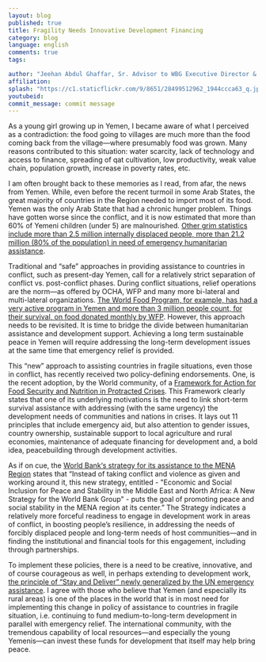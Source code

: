 ```yaml
---
layout: blog
published: true
title: Fragility Needs Innovative Development Financing
category: blog
language: english
comments: true
tags: 

author: "Jeehan Abdul Ghaffar, Sr. Advisor to WBG Executive Director & MNA Regional Rep of GAFSP Steering Committee"
affiliation: 
splash: "https://c1.staticflickr.com/9/8651/28499512962_1944ccca63_q.jpg"
youtubeid: 
commit_message: commit message
---
```

As a young girl growing up in Yemen, I became aware of what I perceived as a contradiction: the food going to villages are much more than the food coming back from the village—where presumably food was grown. Many reasons contributed to this situation: water scarcity, lack of technology and access to finance, spreading of qat cultivation, low productivity, weak value chain, population growth, increase in poverty rates, etc. <!-- more -->

I am often brought back to these memories as I read, from afar, the news from Yemen.  While, even before the recent turmoil in some Arab States, the great majority of countries in the Region needed to import most of its food. Yemen was the only Arab State that had a chronic hunger problem.  Things have gotten worse since the conflict, and it is now estimated that more than 60% of Yemeni children (under 5) are malnourished.  [Other grim statistics include more than 2.5 million internally displaced people, more than 21.2 million (80% of the population) in need of emergency humanitarian assistance](http://www.worldbank.org/en/country/yemen/publication/economic-outlook-spring-2016).

Traditional and “safe” approaches in providing assistance to countries in conflict, such as present-day Yemen, call for a relatively strict separation of conflict vs. post-conflict phases.  During conflict situations, relief operations are the norm—as offered by OCHA, WFP and many more bi-lateral and multi-lateral organizations.  [The World Food Program, for example, has had a very active program in Yemen and more than 3 million people count, for their survival, on food donated monthly by WFP](https://www.wfp.org/countries/yemen).  However, this approach needs to be revisited. It is time to bridge the divide between humanitarian assistance and development support.  Achieving a long term sustainable peace in Yemen will require addressing the long-term development issues at the same time that emergency relief is provided.

 This “new” approach to assisting countries in fragile situations, even those in conflict, has recently received two policy-defining endorsements.  One, is the recent adoption, by the World community, of a [Framework for Action for Food Security and Nutrition in Protracted Crises](http://www.fao.org/3/a-mo194e.pdf).  This Framework clearly states that one of its underlying motivations is the need to link short-term survival assistance with addressing (with the same urgency) the development needs of communities and nations in crises.  It lays out 11 principles that include emergency aid, but also attention to gender issues, country ownership, sustainable support to local agriculture and rural economies, maintenance of adequate financing for development and, a bold idea, peacebuilding through development activities.

As if on cue, the [World Bank‘s strategy for its assistance to the MENA Region](http://www.worldbank.org/en/region/mena/overview#2) states that  “Instead of taking conflict and violence as given and working around it, this new strategy, entitled - "Economic and Social Inclusion for Peace and Stability in the Middle East and North Africa: A New Strategy for the World Bank Group" - puts the goal of promoting peace and social stability in the MENA region at its center.”  The Strategy indicates a relatively more forceful readiness to engage in development work in areas of conflict, in boosting people’s resilience, in addressing the needs of forcibly displaced people and long-term needs of host communities—and in finding the institutional and financial tools for this engagement, including through partnerships.

To implement these policies, there is a need to be creative, innovative, and of course courageous as well, in perhaps extending to development work, [the principle of “Stay and Deliver” newly generalized by the UN emergency assistance](https://docs.unocha.org/sites/dms/Documents/Stay_and_Deliver.pdf).  I agree with those who believe that Yemen (and especially its rural areas) is one of the places in the world that is in most need for implementing this change in policy of assistance to countries in fragile situation, i.e. continuing to fund medium-to-long-term development in parallel with emergency relief.  The international community, with the tremendous capability of local resources—and especially the young Yemenis—can invest these funds for development that itself may help bring peace.